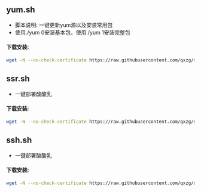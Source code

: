 ## yum.sh

- 脚本说明: 一键更新yum源以及安装常用包
- 使用./yum 0安装基本包，使用./yum 1安装完整包

#### 下载安装:
``` bash
wget -N --no-check-certificate https://raw.githubusercontent.com/qxzg/shell/master/yum.sh && chmod +x yum.sh
```
## ssr.sh

- 一键部署酸酸乳

#### 下载安装:
``` bash
wget -N --no-check-certificate https://raw.githubusercontent.com/qxzg/shell/master/ssr.sh && chmod +x ssr.sh
```
## ssh.sh

- 一键部署酸酸乳

#### 下载安装:
``` bash
wget -N --no-check-certificate https://raw.githubusercontent.com/qxzg/shell/master/ssh.sh && chmod +x ssh.sh
```
